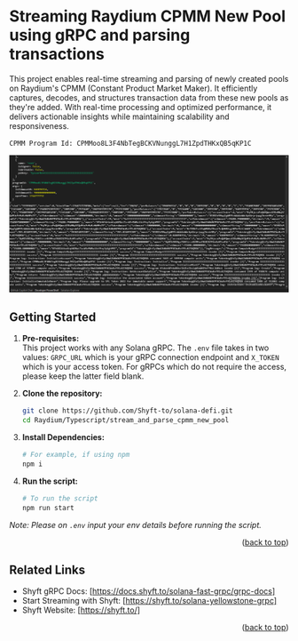 <a id="readme-top"></a>
# Streaming Raydium CPMM New Pool using gRPC and parsing transactions

This project enables real-time streaming and parsing of newly created pools on Raydium's CPMM (Constant Product Market Maker).
It efficiently captures, decodes, and structures transaction data from these new pools as they're added.
With real-time processing and optimized performance, it delivers actionable insights while maintaining scalability 
and responsiveness.
```
CPMM Program Id: CPMMoo8L3F4NbTegBCKVNunggL7H1ZpdTHKxQB5qKP1C
```

![screenshot](assets/cpmm-new-pool.png?raw=true "cpmm new pool")

## Getting Started

1. **Pre-requisites:**  
    This project works with any Solana gRPC. The `.env` file takes in two values: `GRPC_URL` which is your gRPC connection endpoint and `X_TOKEN` which is your access token. For gRPCs which do not require the access, please keep the latter field blank. 

2. **Clone the repository:**
   ```bash
   git clone https://github.com/Shyft-to/solana-defi.git
   cd Raydium/Typescript/stream_and_parse_cpmm_new_pool
   ```

3. **Install Dependencies:**

    ```bash
    # For example, if using npm
    npm i
    ```

4. **Run the script:**

    ```bash
    # To run the script
    npm run start
    ```

*Note: Please on `.env`  input your env details before running the script.*

<p align="right">(<a href="#readme-top">back to top</a>)</p>

## Related Links

- Shyft gRPC Docs: [https://docs.shyft.to/solana-fast-grpc/grpc-docs]  
- Start Streaming with Shyft: [https://shyft.to/solana-yellowstone-grpc]  
- Shyft Website: [https://shyft.to/]

<p align="right">(<a href="#readme-top">back to top</a>)</p>